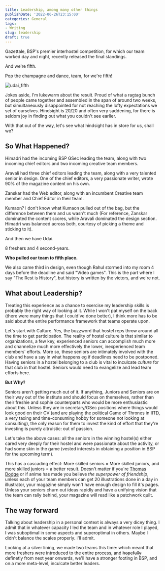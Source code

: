 ```yaml
---
title: Leadership, among many other things
publishDate: '2022-06-26T23:15:00'
categories: General
tags:
- Writing
slug: leadership
draft: true
---
```


Gazettale, BSP's premier interhostel competition, for which our team worked day and night, recently released the final standings.

And we're fifth.

Pop the champagne and dance, team, for we're fifth!

![udai_fifth](https://aniruddhadeb.com/articles/2022/res/udai_fifth.jpeg)

Jokes aside, I'm lukewarm about the result. Proud of what a ragtag bunch of people came together and assembled in the span of around two weeks, but simultaneously disappointed for not reaching the lofty expectations we set of ourselves. Hindsight is 20/20 and often very saddening, for there is seldom joy in finding out what you couldn't see earlier.

With that out of the way, let's see what hindsight has in store for us, shall we?

## So What Happened?

Himadri had the incoming BSP GSec leading the team, along with two incoming chief editors and two incoming creative team members.

Aravali had three chief editors leading the team, along with a very talented senior in design. One of the chief editors, a very passionate writer, wrote 90% of the magazine content on his own.

Zanskar had the Web editor, along with an incumbent Creative team member and Chief Editor in their team.

Kumaon? I don't know what Kumaon pulled out of the bag, but the difference between them and us wasn't much (For reference, Zanskar dominated the content scores, while Aravali dominated the design section. Himadri was balanced across both, courtesy of picking a theme and sticking to it).

And then we have Udai.

8 freshers and 4 second-years.

**Who pulled our team to fifth place.**

We also came third in design, even though Rahul stormed into my room 4 days before the deadline and said "Video games". This is the part where I say "The Rest is History", but history is written by the victors, and we're not.

## What about Leadership?

Treating this experience as a chance to exercise my leadership skills is probably the right way of looking at it. While I won't pat myself on the back (there were many things that I could've done better), I think more has to be said about the entire performance framework that teams operate upon. 

Let's start with Culture. Yes, the buzzword that hostel reps throw around all the time to get participation. The reality of hostel culture is that similar to organizations, a few key, experienced seniors can accomplish much more and channelize much more effectively the lower, inexperienced team members' efforts. More so, these seniors are intimately involved with the club and have a say in what happens eg if deadlines need to be postponed. Having seniors in a hostel belonging to a club is vital to inculcate _culture_ for that club in that hostel. Seniors would need to evangelize and lead team efforts here.

**But Why?**

Seniors aren't getting much out of it. If anything, Juniors and Seniors are on their way out of the institute and should focus on themselves, rather than their freshie and sophie counterparts who would be more enthusiastic about this. Unless they are in secretary/GSec positions where things would look good on their CV (and are playing the political Game of Thrones in IITD, a very taxing and time-consuming hobby for someone not looking at consulting), the only reason for them to invest the kind of effort that they're investing is purely altruistic: out of passion.

Let's take the above cases: all the seniors in the winning hostel(s) either cared very deeply for their hostel and were passionate about the activity, or had some skin in the game (vested interests in obtaining a position in BSP for the upcoming term). 

This has a cascading effect: More skilled seniors = More skilled juniors, and more skilled juniors = a better result. Doesn't matter if you're [Thomas Dodge](https://en.wikipedia.org/wiki/Down_Periscope) or if anime has made you believe _the superpower of friendship_, unless each of your team members can get 20 illustrations done in a day in illustrator, your magazine simply won't have enough design to fill it's pages. Unless your seniors churn out ideas rapidly and have a unifying vision that the team can rally behind, your magazine will read like a patchwork quilt. 

## The way forward 

Talking about leadership in a personal context is always a very dicey thing. I admit that in whatever capacity I led the team and in whatever role I played, I was suboptimal in some aspects and superoptimal in others. Maybe I didn't balance the scales properly. I'll admit.

Looking at a silver lining, we made two teams this time: which meant that more freshers were introduced to the entire process, and <strike>hopefully</strike> definetly from next year onwards, we'll have a stronger footing in BSP, and on a more meta-level, inculcate better leaders.
